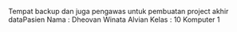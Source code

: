Tempat backup dan juga pengawas untuk pembuatan project akhir dataPasien
Nama : Dheovan Winata Alvian
Kelas : 10 Komputer 1
